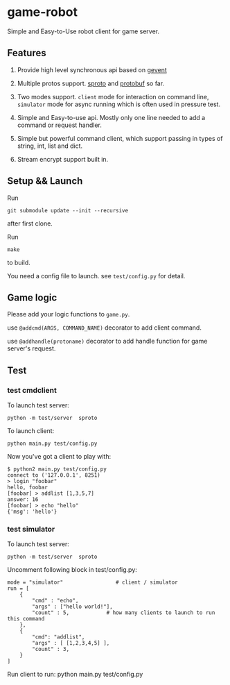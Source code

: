 # game-robot

Simple and Easy-to-Use robot client for game server.

## Features

1. Provide high level synchronous api based on [gevent](http://gevent.org/)

2. Multiple protos support. [sproto](https://github.com/cloudwu/sproto) and [protobuf](https://github.com/google/protobuf) so far.

3. Two modes support. `client` mode for interaction on command line, `simulator` mode for async running which is often used in pressure test.

3. Simple and Easy-to-use api.  Mostly only one line needed to add a command or request handler.

4. Simple but powerful command client, which support passing in types of string, int, list and dict.

5. Stream encrypt support built in.

## Setup && Launch

Run

    git submodule update --init --recursive

after first clone.

Run

    make

to build.

You need a config file to launch. see `test/config.py` for detail.

## Game logic
Please add your logic functions to `game.py`.

use `@addcmd(ARGS, COMMAND_NAME)` decorator to add client command.

use `@addhandle(protoname)` decorator to add handle function for game server's request.

## Test

### test cmdclient
To launch test server:

    python -m test/server  sproto
    
To launch client:

    python main.py test/config.py

Now you've got a client to play with:

    $ python2 main.py test/config.py
    connect to ('127.0.0.1', 8251)
    > login "foobar"
    hello, foobar
    [foobar] > addlist [1,3,5,7]
    answer: 16
    [foobar] > echo "hello"
    {'msg': 'hello'}

### test simulator
To launch test server:

    python -m test/server  sproto

Uncomment following block in test/config.py:

    mode = "simulator"                 # client / simulator
    run = [
        {
            "cmd" : "echo",
            "args" : ["hello world!"],
            "count" : 5,            # how many clients to launch to run this command
        },
        {
            "cmd": "addlist",
            "args" : [ [1,2,3,4,5] ],
            "count" : 3,
        }
    ]

Run client to run:
    python main.py test/config.py
